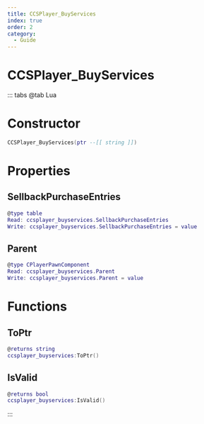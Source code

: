 ```yaml
---
title: CCSPlayer_BuyServices
index: true
order: 2
category:
  - Guide
---
```


# CCSPlayer_BuyServices

::: tabs
@tab Lua
# Constructor
```lua
CCSPlayer_BuyServices(ptr --[[ string ]])
```
# Properties
## SellbackPurchaseEntries 
```lua
@type table
Read: ccsplayer_buyservices.SellbackPurchaseEntries
Write: ccsplayer_buyservices.SellbackPurchaseEntries = value
```
## Parent 
```lua
@type CPlayerPawnComponent
Read: ccsplayer_buyservices.Parent
Write: ccsplayer_buyservices.Parent = value
```
# Functions
## ToPtr
```lua
@returns string
ccsplayer_buyservices:ToPtr()
```
## IsValid
```lua
@returns bool
ccsplayer_buyservices:IsValid()
```

:::